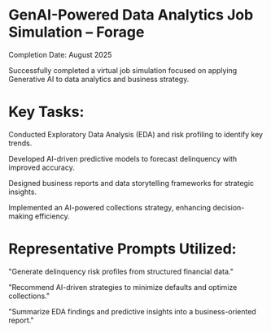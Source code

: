 # GenAI-Powered Data Analytics Job Simulation – Forage

Completion Date: August 2025

Successfully completed a virtual job simulation focused on applying Generative AI to data analytics and business strategy.

# Key Tasks:

Conducted Exploratory Data Analysis (EDA) and risk profiling to identify key trends.

Developed AI-driven predictive models to forecast delinquency with improved accuracy.

Designed business reports and data storytelling frameworks for strategic insights.

Implemented an AI-powered collections strategy, enhancing decision-making efficiency.

# Representative Prompts Utilized:

"Generate delinquency risk profiles from structured financial data."

"Recommend AI-driven strategies to minimize defaults and optimize collections."

"Summarize EDA findings and predictive insights into a business-oriented report."
